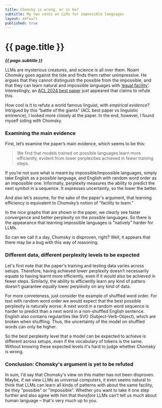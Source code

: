 ```yaml
---
title: Chomsky is wrong, or is he?  
subtitle: My two cents on LLMs for impossible languages
layout: default
published: true
---
```


# {{ page.title }}
***{{ page.subtitle }}***

LLMs are mysterious creatures, and science is all over them. Noam Chomsky goes against the tide and finds them rather unimpressive. 
He argues that they cannot distinguish the possible from the impossible, and that they can learn natural and impossible languages with [‘equal facility’](https://www.nytimes.com/2023/03/08/opinion/noam-chomsky-chatgpt-ai.html). 
Interestingly, an [ACL 2024 best paper](https://arxiv.org/abs/2401.06416) just appeared that claims to refute this. 

How cool is it to refute a world famous linguist, with *empirical evidence*? 
Intrigued by this “battle of the giants” (ACL best paper vs linguistic eminence), 
I looked more closely at the paper. In the end, however, I found myself siding with Chomsky.

### Examining the main evidence

First, let’s examine the paper’s main evidence, which seems to be this:

> We find that models trained on possible languages learn more efficiently, evident from lower perplexities achieved in fewer training steps.

If you’re not sure what is meant by impossible/impossible languages, simply take English as a possible language, and English with random word order as an impossible one. 
Informally, perplexity measures the ability to predict the next symbol in a sequence. It expresses uncertainty, so the lower the better.

And also let's assume, for the sake of the paper's argument, that learning efficiency is equivalent to Chomsky’s notion of "facility to learn." 

In the nice graphs that are shown in the paper, we clearly see faster convergence and better perplexity on the possible languages. 
So there is the appearance that learning impossible languages is "natively" harder for LLMs. 

So can we call it a day, Chomsky is disproven, right? Well, it appears that there may be a bug with this way of reasoning.

### Different data, different perplexity levels to be expected

Let's first note that the paper's training and testing data varies across setups. 
Therefore, having achieved lower perplexity doesn’t necessarily equate to having learnt more efficiently, even if it would also be achieved in fewer steps. 
Similarly, the ability to efficiently learn any kind of patters doesn’t guarantee equally lower perplexity on any kind of data. 

For more conreteness, just consider the example of shuffled word order. For text with random word order we would expect that the best possible perplexity is naturally worse:
A next word in a random word sequence is harder to predict than a next word in a non-shuffled English sentence. 
English also contains regularities like SVO (Subject-Verb-Object), which are broken when shuffling. 
Thus, the uncertainty of the model on shuffled words can only be higher. 

So the best perplexity level that a model can be expected to achieve is different across setups, even if the vocabulary of tokens is the same. Without knowing these expected levels it's hard to judge whether Chomsky is wrong.

### Conclusion: Chomsky's argument is yet to be refuted

In sum, I'd say that Chomsky's view on this matter has not been disproven. 
Maybe, if we view LLMs as universal computers, it even seems natural to think that
LLMs can learn all kinds of patterns with about the same facility, be they "possible" or "impossible". 
Whether you want to take it one step further and also agree with him that *therefore* LLMs can’t tell us much about human language – that's very much up to you.
